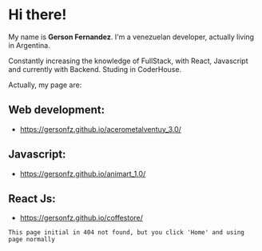 # Hi there!
My name is **Gerson Fernandez**. I'm a venezuelan developer, actually living in Argentina.

Constantly increasing the knowledge of FullStack, with React, Javascript and currently with Backend. Studing in CoderHouse.

Actually, my page are:

## Web development:
* https://gersonfz.github.io/acerometalventuy_3.0/

## Javascript: 
* https://gersonfz.github.io/animart_1.0/

## React Js:
* https://gersonfz.github.io/coffestore/

`This page initial in 404 not found, but you click 'Home' and using page normally`
